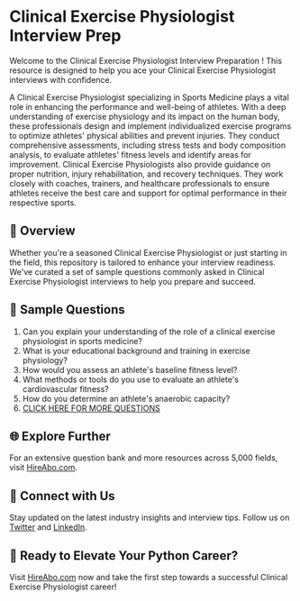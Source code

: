 # Clinical Exercise Physiologist Interview Prep

Welcome to the Clinical Exercise Physiologist Interview Preparation ! This resource is designed to help you ace your Clinical Exercise Physiologist interviews with confidence.

A Clinical Exercise Physiologist specializing in Sports Medicine plays a vital role in enhancing the performance and well-being of athletes. With a deep understanding of exercise physiology and its impact on the human body, these professionals design and implement individualized exercise programs to optimize athletes' physical abilities and prevent injuries. They conduct comprehensive assessments, including stress tests and body composition analysis, to evaluate athletes' fitness levels and identify areas for improvement. Clinical Exercise Physiologists also provide guidance on proper nutrition, injury rehabilitation, and recovery techniques. They work closely with coaches, trainers, and healthcare professionals to ensure athletes receive the best care and support for optimal performance in their respective sports.

## 🚀 Overview

Whether you're a seasoned Clinical Exercise Physiologist or just starting in the field, this repository is tailored to enhance your interview readiness. We've curated a set of sample questions commonly asked in Clinical Exercise Physiologist interviews to help you prepare and succeed.

## 📝 Sample Questions

1. Can you explain your understanding of the role of a clinical exercise physiologist in sports medicine?
2. What is your educational background and training in exercise physiology?
3. How would you assess an athlete's baseline fitness level?
4. What methods or tools do you use to evaluate an athlete's cardiovascular fitness?
5. How do you determine an athlete's anaerobic capacity?
6. [CLICK HERE FOR MORE QUESTIONS](https://hireabo.com/job/15_1_21/Clinical%20Exercise%20Physiologist)

## 🌐 Explore Further

For an extensive question bank and more resources across 5,000 fields, visit [HireAbo.com](https://www.hireabo.com).

## 📱 Connect with Us

Stay updated on the latest industry insights and interview tips. Follow us on [Twitter](https://twitter.com/hireabo) and [LinkedIn](https://www.linkedin.com/in/hire-abo-3609972a8/).

## 🚀 Ready to Elevate Your Python Career?

Visit [HireAbo.com](https://www.hireabo.com) now and take the first step towards a successful Clinical Exercise Physiologist career!